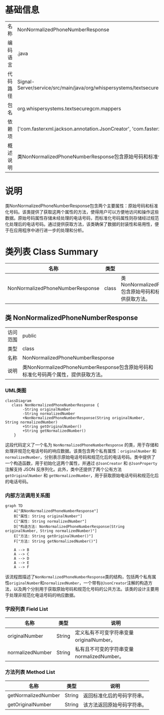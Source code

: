 # 基础信息

|      |      |
|------|------|
| 名称 | NonNormalizedPhoneNumberResponse |
| 编码语言 | .java |
| 代码路径 | Signal-Server/service/src/main/java/org/whispersystems/textsecuregcm/mappers/NonNormalizedPhoneNumberResponse.java |
| 包名 | org.whispersystems.textsecuregcm.mappers |
| 依赖项 | ['com.fasterxml.jackson.annotation.JsonCreator', 'com.fasterxml.jackson.annotation.JsonProperty'] |
| 概述说明 | 类NonNormalizedPhoneNumberResponse包含原始号码和标准化号码，并提供获取方法。 |

# 说明

类NonNormalizedPhoneNumberResponse包含两个主要属性：原始号码和标准化号码。该类提供了获取这两个属性的方法，使得用户可以方便地访问和操作这些数据。原始号码属性存储未经处理的电话号码，而标准化号码属性则存储经过规范化处理后的电话号码。通过提供获取方法，该类确保了数据的封装性和易用性，便于在应用程序中进行进一步的处理和分析。

# 类列表 Class Summary

| 名称   | 类型  | 说明 |
|-------|------|-------------|
| NonNormalizedPhoneNumberResponse | class | 类NonNormalizedPhoneNumberResponse包含原始号码和标准化号码两个属性，提供获取方法。 |



## 类 NonNormalizedPhoneNumberResponse

|      |      |
|------|------|
| 访问范围 | public |
| 类型 | class |
| 名称 | NonNormalizedPhoneNumberResponse |
| 说明 | 类NonNormalizedPhoneNumberResponse包含原始号码和标准化号码两个属性，提供获取方法。 |


### UML类图

```mermaid
classDiagram
   class NonNormalizedPhoneNumberResponse {
        -String originalNumber
        -String normalizedNumber
        +NonNormalizedPhoneNumberResponse(String originalNumber, String normalizedNumber)
        +String getOriginalNumber()
        +String getNormalizedNumber()
    }
```

这段代码定义了一个名为 `NonNormalizedPhoneNumberResponse` 的类，用于存储和处理非规范化电话号码的响应数据。该类包含两个私有属性：`originalNumber` 和 `normalizedNumber`，分别表示原始电话号码和规范化后的电话号码。类中提供了一个构造函数，用于初始化这两个属性，并通过 `@JsonCreator` 和 `@JsonProperty` 注解支持 JSON 反序列化。此外，类中还提供了两个公有方法 `getOriginalNumber` 和 `getNormalizedNumber`，用于获取原始电话号码和规范化后的电话号码。


### 内部方法调用关系图

```mermaid
graph TD
    A["类NonNormalizedPhoneNumberResponse"]
    B["属性: String originalNumber"]
    C["属性: String normalizedNumber"]
    D["构造方法: NonNormalizedPhoneNumberResponse(String originalNumber, String normalizedNumber)"]
    E["方法: String getOriginalNumber()"]
    F["方法: String getNormalizedNumber()"]

    A --> B
    A --> C
    A --> D
    A --> E
    A --> F
```

该流程图描述了`NonNormalizedPhoneNumberResponse`类的结构，包括两个私有属性`originalNumber`和`normalizedNumber`，一个带有`@JsonCreator`注解的构造方法，以及两个分别用于获取原始号码和规范化号码的公共方法。该类的设计主要用于处理非规范化电话号码的响应数据。

### 字段列表 Field List

| 名称  | 类型  | 说明 |
|-------|-------|------|
| originalNumber | String | 定义私有不可变字符串变量originalNumber。 |
| normalizedNumber | String | 私有且不可变的字符串变量normalizedNumber。 |

### 方法列表 Method List

| 名称  | 类型  | 说明 |
|-------|-------|------|
| getNormalizedNumber | String | 返回标准化后的号码字符串。 |
| getOriginalNumber | String | 该方法返回原始号码字符串。 |





